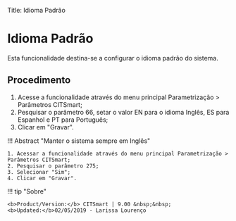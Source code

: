 Title: Idioma Padrão

# Idioma Padrão

Esta funcionalidade destina-se a configurar o idioma padrão do sistema.

## Procedimento

1. Acesse a funcionalidade através do menu principal Parametrização > Parâmetros CITSmart;
2. Pesquisar o parâmetro 66, setar o valor EN para o idioma Inglês, ES para Espanhol e PT para Português;
3. Clicar em "Gravar".

!!! Abstract "Manter o sistema sempre em Inglês"  

    1. Acessar a funcionalidade através do menu principal Parametrização > Parâmetros CITSmart;  
    2. Pesquisar o parâmetro 275; 
    3. Selecionar "Sim"; 
    4. Clicar em "Gravar".  
	
	
!!! tip "Sobre"

    <b>Product/Version:</b> CITSmart | 9.00 &nbsp;&nbsp;
    <b>Updated:</b>02/05/2019 - Larissa Lourenço
	
	
